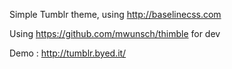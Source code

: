 Simple Tumblr theme, using http://baselinecss.com

Using https://github.com/mwunsch/thimble for dev

Demo : http://tumblr.byed.it/